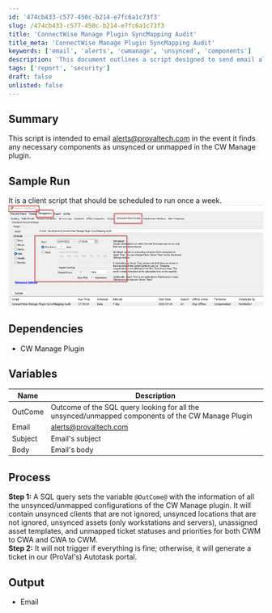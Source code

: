 ```yaml
---
id: '474cb433-c577-450c-b214-e7fc6a1c73f3'
slug: /474cb433-c577-450c-b214-e7fc6a1c73f3
title: 'ConnectWise Manage Plugin SyncMapping Audit'
title_meta: 'ConnectWise Manage Plugin SyncMapping Audit'
keywords: ['email', 'alerts', 'cwmanage', 'unsynced', 'components']
description: 'This document outlines a script designed to send email alerts when unsynced or unmapped components are detected in the CW Manage plugin. The script runs weekly and checks for various unsynced configurations, generating a ticket in Autotask if issues are found.'
tags: ['report', 'security']
draft: false
unlisted: false
---
```


## Summary

This script is intended to email [alerts@provaltech.com](mailto:alerts@provaltech.com) in the event it finds any necessary components as unsynced or unmapped in the CW Manage plugin.

## Sample Run

It is a client script that should be scheduled to run once a week.  
![Sample Run](../../../static/img/docs/474cb433-c577-450c-b214-e7fc6a1c73f3/image_1.png)

## Dependencies

- CW Manage Plugin

## Variables

| Name    | Description                                                                                           |
|---------|-------------------------------------------------------------------------------------------------------|
| OutCome | Outcome of the SQL query looking for all the unsynced/unmapped components of the CW Manage Plugin   |
| Email   | [alerts@provaltech.com](mailto:alerts@provaltech.com)                                                |
| Subject | Email's subject                                                                                       |
| Body    | Email's body                                                                                          |

## Process

**Step 1:** A SQL query sets the variable `@OutCome@` with the information of all the unsynced/unmapped configurations of the CW Manage plugin. It will contain unsynced clients that are not ignored, unsynced locations that are not ignored, unsynced assets (only workstations and servers), unassigned asset templates, and unmapped ticket statuses and priorities for both CWM to CWA and CWA to CWM.  
**Step 2:** It will not trigger if everything is fine; otherwise, it will generate a ticket in our (ProVal's) Autotask portal.

## Output

- Email

